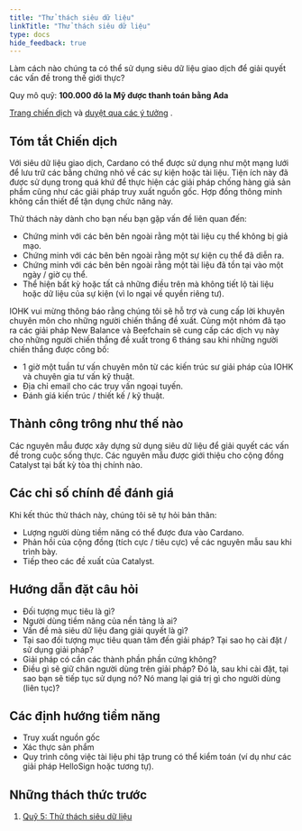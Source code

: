 ```yaml
---
title: "Thử thách siêu dữ liệu"
linkTitle: "Thử thách siêu dữ liệu"
type: docs
hide_feedback: true
---
```


Làm cách nào chúng ta có thể sử dụng siêu dữ liệu giao dịch để giải quyết các vấn đề trong thế giới thực?

Quy mô quỹ: **100.000 đô la Mỹ được thanh toán bằng Ada**

[Trang chiến dịch](https://cardano.ideascale.com/a/campaign-home/26107) và [duyệt qua các ý tưởng](https://cardano.ideascale.com/a/ideas/top/campaign-filter/byids/campaigns/26107/stage/unspecified) .

## Tóm tắt Chiến dịch

Với siêu dữ liệu giao dịch, Cardano có thể được sử dụng như một mạng lưới để lưu trữ các bằng chứng nhỏ về các sự kiện hoặc tài liệu. Tiện ích này đã được sử dụng trong quá khứ để thực hiện các giải pháp chống hàng giả sản phẩm cũng như các giải pháp truy xuất nguồn gốc. Hợp đồng thông minh không cần thiết để tận dụng chức năng này.

Thử thách này dành cho bạn nếu bạn gặp vấn đề liên quan đến:

- Chứng minh với các bên bên ngoài rằng một tài liệu cụ thể không bị giả mạo.
- Chứng minh với các bên bên ngoài rằng một sự kiện cụ thể đã diễn ra.
- Chứng minh với các bên bên ngoài rằng một tài liệu đã tồn tại vào một ngày / giờ cụ thể.
- Thể hiện bất kỳ hoặc tất cả những điều trên mà không tiết lộ tài liệu hoặc dữ liệu của sự kiện (vì lo ngại về quyền riêng tư).

IOHK vui mừng thông báo rằng chúng tôi sẽ hỗ trợ và cung cấp lời khuyên chuyên môn cho những người chiến thắng đề xuất. Cùng một nhóm đã tạo ra các giải pháp New Balance và Beefchain sẽ cung cấp các dịch vụ này cho những người chiến thắng đề xuất trong 6 tháng sau khi những người chiến thắng được công bố:

- 1 giờ một tuần tư vấn chuyên môn từ các kiến trúc sư giải pháp của IOHK và chuyên gia tư vấn kỹ thuật.
- Địa chỉ email cho các truy vấn ngoại tuyến.
- Đánh giá kiến trúc / thiết kế / kỹ thuật.

## Thành công trông như thế nào

Các nguyên mẫu được xây dựng sử dụng siêu dữ liệu để giải quyết các vấn đề trong cuộc sống thực. Các nguyên mẫu được giới thiệu cho cộng đồng Catalyst tại bất kỳ tòa thị chính nào.

## Các chỉ số chính để đánh giá

Khi kết thúc thử thách này, chúng tôi sẽ tự hỏi bản thân:

- Lượng người dùng tiềm năng có thể được đưa vào Cardano.
- Phản hồi của cộng đồng (tích cực / tiêu cực) về các nguyên mẫu sau khi trình bày.
- Tiếp theo các đề xuất của Catalyst.

## Hướng dẫn đặt câu hỏi

- Đối tượng mục tiêu là gì?
- Người dùng tiềm năng của nền tảng là ai?
- Vấn đề mà siêu dữ liệu đang giải quyết là gì?
- Tại sao đối tượng mục tiêu quan tâm đến giải pháp? Tại sao họ cài đặt / sử dụng giải pháp?
- Giải pháp có cần các thành phần phần cứng không?
- Điều gì sẽ giữ chân người dùng trên giải pháp? Đó là, sau khi cài đặt, tại sao bạn sẽ tiếp tục sử dụng nó? Nó mang lại giá trị gì cho người dùng (liên tục)?

## Các định hướng tiềm năng

- Truy xuất nguồn gốc
- Xác thực sản phẩm
- Quy trình công việc tài liệu phi tập trung có thể kiểm toán (ví dụ như các giải pháp HelloSign hoặc tương tự).

## Những thách thức trước

1. [Quỹ 5: Thử thách siêu dữ liệu](https://cardano.ideascale.com/a/campaign-home/25945)
